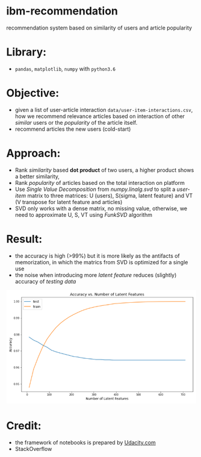 # ibm-recommendation
recommendation system based on similarity of users and article popularity

# Library:

- `pandas`, `matplotlib`, `numpy` with `python3.6`

# Objective:

- given a list of user-article interaction `data/user-item-interactions.csv`, how we recommend relevance articles based on interaction of other *similar* users or the *popularity* of the article itself.
- recommend articles the new users (cold-start)

# Approach:

- Rank *similarity* based **dot product** of two users, a higher product shows a better similarity,
- Rank *popularity* of articles based on the total interaction on platform
- Use *Single Value Decomposition* from *numpy.linalg.svd* to split a *user-item* matrix to three matrices: U (users), S(sigma, latent feature) and VT (V transpose for latent feature and articles)
- SVD only works with a dense matrix, no missing value, otherwise, we need to approximate U, S, VT using *FunkSVD* algorithm 

# Result:
- the accuracy is high (>99%) but it is more likely as the antifacts of memorization, in which the matrics from SVD is optimized for a single use
- the noise when introducing more *latent feature* reduces (slightly) accuracy of *testing data*
<p>
  <img src='testing.png'>
</p>

# Credit:
- the framework of notebooks is prepared by [Udacity.com](udacity.com)
- StackOverflow
